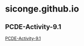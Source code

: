 # siconge.github.io
## PCDE-Activity-9.1
<a href="https://siconge.github.io/PCDE-Activity-9.1"> PCDE-Activity-9.1 </a>
